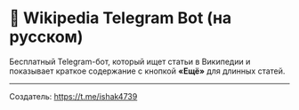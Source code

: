 # 🧠 Wikipedia Telegram Bot (на русском)

Бесплатный Telegram-бот, который ищет статьи в Википедии и показывает краткое содержание с кнопкой **«Ещё»** для длинных статей.

------

Создатель: https://t.me/ishak4739
